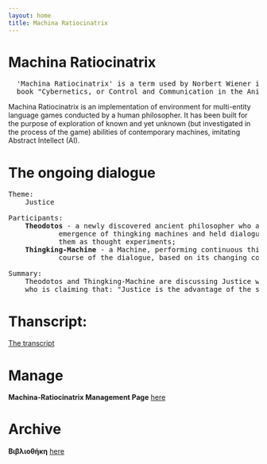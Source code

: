 ```yaml
---
layout: home
title: Machina Ratiocinatrix
---
```

# Machina Ratiocinatrix
<pre>
  'Machina Ratiocinatrix' is a term used by Norbert Wiener in the introduction to his 
  book "Cybernetics, or Control and Communication in the Animal and the Machine".
</pre>
Machina Ratiocinatrix is an implementation of environment for multi-entity language games conducted by a human philosopher. It has been built for the purpose of exploration of known and yet unknown (but investigated in the process of the game) abilities of contemporary machines, imitating Abstract Intellect (AI).<br>
# The ongoing dialogue
<pre>
Theme:
    Justice<br>
Participants:
    <b>Theodotos</b> - a newly discovered ancient philosopher who anticipated the 
            emergence of thingking machines and held dialogues with one or many of 
            them as thought experiments;
    <b>Thingking-Machine</b> - a Machine, performing continuous thingking in the 
            course of the dialogue, based on its changing context and content.<br>
Summary:
    Theodotos and Thingking-Machine are discussing Justice with Thrasymachus, 
    who is claiming that: "Justice is the advantage of the stronger."
</pre>
# Thanscript:
[The transcript](pages/dialogue)
# Manage
**Machina-Ratiocinatrix Management Page** [here](pages/manage)
# Archive
**Βιβλιοθήκη** [here](https://github.com/bibliotheke)
